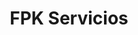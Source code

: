 ---
title: "FPK Servicios"
url: /ciudad-de-guatemala/fpk-servicios/
shop: reparación de automóviles
---